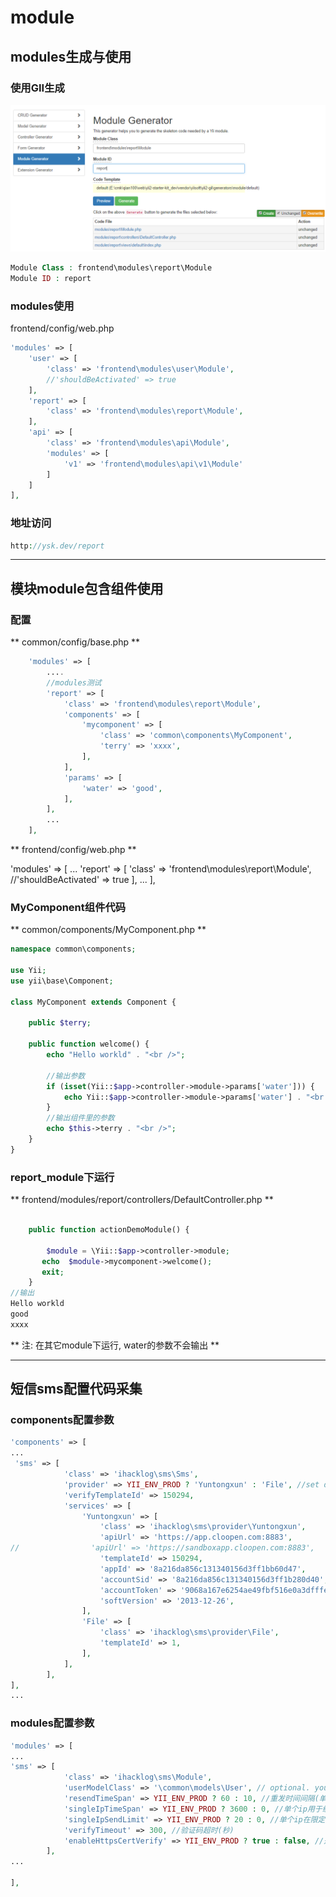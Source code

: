 # module

## modules生成与使用
### 使用GII生成

![](module/module_gii_create.png)

```php
Module Class : frontend\modules\report\Module
Module ID : report
```

### modules使用
frontend/config/web.php  
```php
'modules' => [
    'user' => [
        'class' => 'frontend\modules\user\Module',
        //'shouldBeActivated' => true
    ],
    'report' => [
        'class' => 'frontend\modules\report\Module',
    ],
    'api' => [
        'class' => 'frontend\modules\api\Module',
        'modules' => [
            'v1' => 'frontend\modules\api\v1\Module'
        ]
    ]
],
```

### 地址访问
```php
http://ysk.dev/report
```
--- 

## 模块module包含组件使用

### 配置
** common/config/base.php ** 
```php
    'modules' => [
		....
        //modules测试
        'report' => [
            'class' => 'frontend\modules\report\Module',
            'components' => [
                'mycomponent' => [
                    'class' => 'common\components\MyComponent',
                    'terry' => 'xxxx',
                ],
            ],
            'params' => [
                'water' => 'good',
            ],
        ],
		...
    ],
```

** frontend/config/web.php  **

'modules' => [
	...
    'report' => [
        'class' => 'frontend\modules\report\Module',
        //'shouldBeActivated' => true
    ],
	...
],


### MyComponent组件代码
** common/components/MyComponent.php **  
```php
namespace common\components;

use Yii;
use yii\base\Component;

class MyComponent extends Component {

    public $terry;

    public function welcome() {
        echo "Hello workld" . "<br />";

        //输出参数
        if (isset(Yii::$app->controller->module->params['water'])) {
            echo Yii::$app->controller->module->params['water'] . "<br />";
        }
        //输出组件里的参数
        echo $this->terry . "<br />";
    }
}
```

### report_module下运行
** frontend/modules/report/controllers/DefaultController.php   **  
```php

    public function actionDemoModule() {

        $module = \Yii::$app->controller->module;
       echo  $module->mycomponent->welcome();
       exit;
    }
//输出
Hello workld
good
xxxx
```
** 注: 在其它module下运行,  water的参数不会输出 **

--- 

## 短信sms配置代码采集

### components配置参数
```php
'components' => [
...
 'sms' => [
            'class' => 'ihacklog\sms\Sms',
            'provider' => YII_ENV_PROD ? 'Yuntongxun' : 'File', //set default provider
            'verifyTemplateId' => 150294,
            'services' => [
                'Yuntongxun' => [
                    'class' => 'ihacklog\sms\provider\Yuntongxun',
                    'apiUrl' => 'https://app.cloopen.com:8883',
//                'apiUrl' => 'https://sandboxapp.cloopen.com:8883',
                    'templateId' => 150294,
                    'appId' => '8a216da856c131340156d3ff1bb60d47',
                    'accountSid' => '8a216da856c131340156d3ff1b280d40',
                    'accountToken' => '9068a167e6254ae49fbf516e0a3dfffe',
                    'softVersion' => '2013-12-26',
                ],
                'File' => [
                    'class' => 'ihacklog\sms\provider\File',
                    'templateId' => 1,
                ],
            ],
        ],
],
...

``` 
### modules配置参数
```php
'modules' => [
...
'sms' => [
            'class' => 'ihacklog\sms\Module',
            'userModelClass' => '\common\models\User', // optional. your User model. Needs to be ActiveRecord.
            'resendTimeSpan' => YII_ENV_PROD ? 60 : 10, //重发时间间隔(单位：秒）
            'singleIpTimeSpan' => YII_ENV_PROD ? 3600 : 0, //单个ip用于统计允许发送的最多次数的限定时间
            'singleIpSendLimit' => YII_ENV_PROD ? 20 : 0, //单个ip在限定的时间内允许发送的最多次数
            'verifyTimeout' => 300, //验证码超时(秒)
            'enableHttpsCertVerify' => YII_ENV_PROD ? true : false, //是否校验https证书,线上环境建议启用
        ],
...

],

```